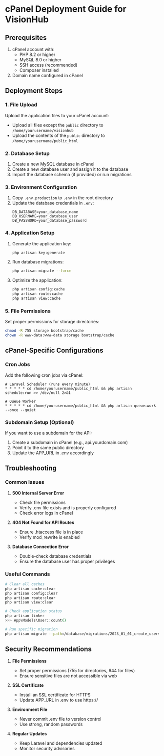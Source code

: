 # cPanel Deployment Guide for VisionHub

## Prerequisites
1. cPanel account with:
   - PHP 8.2 or higher
   - MySQL 8.0 or higher
   - SSH access (recommended)
   - Composer installed
2. Domain name configured in cPanel

## Deployment Steps

### 1. File Upload
Upload the application files to your cPanel account:
- Upload all files except the `public` directory to `/home/yourusername/visionhub`
- Upload the contents of the `public` directory to `/home/yourusername/public_html`

### 2. Database Setup
1. Create a new MySQL database in cPanel
2. Create a new database user and assign it to the database
3. Import the database schema (if provided) or run migrations

### 3. Environment Configuration
1. Copy `.env.production` to `.env` in the root directory
2. Update the database credentials in `.env`:
   ```
   DB_DATABASE=your_database_name
   DB_USERNAME=your_database_user
   DB_PASSWORD=your_database_password
   ```

### 4. Application Setup
1. Generate the application key:
   ```bash
   php artisan key:generate
   ```

2. Run database migrations:
   ```bash
   php artisan migrate --force
   ```

3. Optimize the application:
   ```bash
   php artisan config:cache
   php artisan route:cache
   php artisan view:cache
   ```

### 5. File Permissions
Set proper permissions for storage directories:
```bash
chmod -R 755 storage bootstrap/cache
chown -R www-data:www-data storage bootstrap/cache
```

## cPanel-Specific Configurations

### Cron Jobs
Add the following cron jobs via cPanel:
```
# Laravel Scheduler (runs every minute)
* * * * * cd /home/yourusername/public_html && php artisan schedule:run >> /dev/null 2>&1

# Queue Worker
* * * * * cd /home/yourusername/public_html && php artisan queue:work --once --quiet
```

### Subdomain Setup (Optional)
If you want to use a subdomain for the API:
1. Create a subdomain in cPanel (e.g., api.yourdomain.com)
2. Point it to the same public directory
3. Update the APP_URL in .env accordingly

## Troubleshooting

### Common Issues
1. **500 Internal Server Error**
   - Check file permissions
   - Verify .env file exists and is properly configured
   - Check error logs in cPanel

2. **404 Not Found for API Routes**
   - Ensure .htaccess file is in place
   - Verify mod_rewrite is enabled

3. **Database Connection Error**
   - Double-check database credentials
   - Ensure the database user has proper privileges

### Useful Commands
```bash
# Clear all caches
php artisan cache:clear
php artisan config:clear
php artisan route:clear
php artisan view:clear

# Check application status
php artisan tinker
>>> App\Models\User::count()

# Run specific migration
php artisan migrate --path=/database/migrations/2023_01_01_create_users_table.php
```

## Security Recommendations

1. **File Permissions**
   - Set proper permissions (755 for directories, 644 for files)
   - Ensure sensitive files are not accessible via web

2. **SSL Certificate**
   - Install an SSL certificate for HTTPS
   - Update APP_URL in .env to use https://

3. **Environment File**
   - Never commit .env file to version control
   - Use strong, random passwords

4. **Regular Updates**
   - Keep Laravel and dependencies updated
   - Monitor security advisories